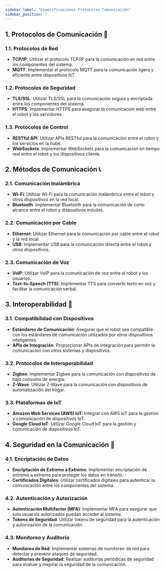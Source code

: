 ```yaml
---
sidebar_label: "Especificaciones Protocolos Comunicación"
sidebar_position: 7
---
```


## 1. Protocolos de Comunicación 📡

### 1.1. Protocolos de Red
- **TCP/IP**: Utilizar el protocolo TCP/IP para la comunicación en red entre los componentes del sistema.
- **MQTT**: Implementar el protocolo MQTT para la comunicación ligera y eficiente entre dispositivos IoT.

### 1.2. Protocolos de Seguridad
- **TLS/SSL**: Utilizar TLS/SSL para la comunicación segura y encriptada entre los componentes del sistema.
- **HTTPS**: Implementar HTTPS para asegurar la comunicación web entre el robot y los servidores.

### 1.3. Protocolos de Control
- **RESTful API**: Utilizar APIs RESTful para la comunicación entre el robot y los servicios en la nube.
- **WebSockets**: Implementar WebSockets para la comunicación en tiempo real entre el robot y los dispositivos cliente.

## 2. Métodos de Comunicación 📞

### 2.1. Comunicación Inalámbrica
- **Wi-Fi**: Utilizar Wi-Fi para la comunicación inalámbrica entre el robot y otros dispositivos en la red local.
- **Bluetooth**: Implementar Bluetooth para la comunicación de corto alcance entre el robot y dispositivos móviles.

### 2.2. Comunicación por Cable
- **Ethernet**: Utilizar Ethernet para la comunicación por cable entre el robot y la red local.
- **USB**: Implementar USB para la comunicación directa entre el robot y otros dispositivos.

### 2.3. Comunicación de Voz
- **VoIP**: Utilizar VoIP para la comunicación de voz entre el robot y los usuarios.
- **Text-to-Speech (TTS)**: Implementar TTS para convertir texto en voz y facilitar la comunicación verbal.

## 3. Interoperabilidad 🔄

### 3.1. Compatibilidad con Dispositivos
- **Estándares de Comunicación**: Asegurar que el robot sea compatible con los estándares de comunicación utilizados por otros dispositivos inteligentes.
- **APIs de Integración**: Proporcionar APIs de integración para permitir la comunicación con otros sistemas y dispositivos.

### 3.2. Protocolos de Interoperabilidad
- **Zigbee**: Implementar Zigbee para la comunicación con dispositivos de bajo consumo de energía.
- **Z-Wave**: Utilizar Z-Wave para la comunicación con dispositivos de automatización del hogar.

### 3.3. Plataformas de IoT
- **Amazon Web Services (AWS) IoT**: Integrar con AWS IoT para la gestión y comunicación de dispositivos IoT.
- **Google Cloud IoT**: Utilizar Google Cloud IoT para la gestión y comunicación de dispositivos IoT.

## 4. Seguridad en la Comunicación 🔐

### 4.1. Encriptación de Datos
- **Encriptación de Extremo a Extremo**: Implementar encriptación de extremo a extremo para proteger los datos en tránsito.
- **Certificados Digitales**: Utilizar certificados digitales para autenticar la comunicación entre los componentes del sistema.

### 4.2. Autenticación y Autorización
- **Autenticación Multifactor (MFA)**: Implementar MFA para asegurar que solo usuarios autorizados puedan acceder al sistema.
- **Tokens de Seguridad**: Utilizar tokens de seguridad para la autenticación y autorización de la comunicación.

### 4.3. Monitoreo y Auditoría
- **Monitoreo de Red**: Implementar sistemas de monitoreo de red para detectar y prevenir ataques de seguridad.
- **Auditorías de Seguridad**: Realizar auditorías periódicas de seguridad para evaluar y mejorar la seguridad de la comunicación.

